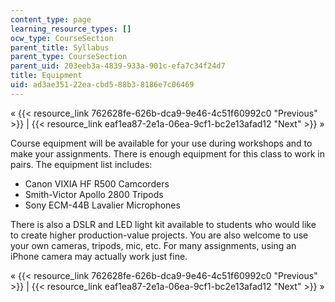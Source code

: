 ```yaml
---
content_type: page
learning_resource_types: []
ocw_type: CourseSection
parent_title: Syllabus
parent_type: CourseSection
parent_uid: 203eeb3a-4839-933a-901c-efa7c34f24d7
title: Equipment
uid: ad3ae351-22ea-cbd5-88b3-8186e7c06469
---
```


« {{< resource_link 762628fe-626b-dca9-9e46-4c51f60992c0 "Previous" >}} | {{< resource_link eaf1ea87-2e1a-06ea-9cf1-bc2e13afad12 "Next" >}} »

Course equipment will be available for your use during workshops and to make your assignments. There is enough equipment for this class to work in pairs. The equipment list includes:

*   Canon VIXIA HF R500 Camcorders
*   Smith-Victor Apollo 2800 Tripods
*   Sony ECM-44B Lavalier Microphones

There is also a DSLR and LED light kit available to students who would like to create higher production-value projects. You are also welcome to use your own cameras, tripods, mic, etc. For many assignments, using an iPhone camera may actually work just fine.

« {{< resource_link 762628fe-626b-dca9-9e46-4c51f60992c0 "Previous" >}} | {{< resource_link eaf1ea87-2e1a-06ea-9cf1-bc2e13afad12 "Next" >}} »